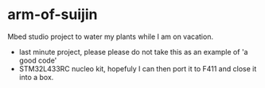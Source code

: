 # arm-of-suijin
Mbed studio project to water my plants while I am on vacation.

 - last minute project, please please do not take this as an example of 'a good code'
 - STM32L433RC nucleo kit, hopefuly I can then port it to F411 and close it into a box.
